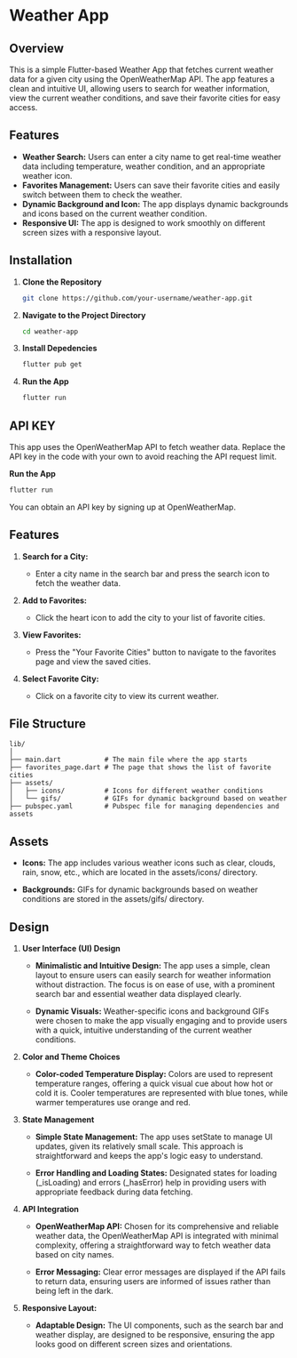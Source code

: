 # Weather App

## Overview

This is a simple Flutter-based Weather App that fetches current weather data for a given city using the OpenWeatherMap API. The app features a clean and intuitive UI, allowing users to search for weather information, view the current weather conditions, and save their favorite cities for easy access.

## Features

- **Weather Search:** Users can enter a city name to get real-time weather data including temperature, weather condition, and an appropriate weather icon.
- **Favorites Management:** Users can save their favorite cities and easily switch between them to check the weather.
- **Dynamic Background and Icon:** The app displays dynamic backgrounds and icons based on the current weather condition.
- **Responsive UI:** The app is designed to work smoothly on different screen sizes with a responsive layout.

## Installation

1. **Clone the Repository**
   ```sh
   git clone https://github.com/your-username/weather-app.git
   ```
2. **Navigate to the Project Directory**

   ```sh
   cd weather-app
   ```

3. **Install Depedencies**
   ```sh
   flutter pub get
   ```
4. **Run the App**
   ```sh
   flutter run
   ```

## API KEY

This app uses the OpenWeatherMap API to fetch weather data. Replace the API key in the code with your own to avoid reaching the API request limit.

**Run the App**

```dart
flutter run
```

You can obtain an API key by signing up at OpenWeatherMap.

## Features

1. **Search for a City:**

   - Enter a city name in the search bar and press the search icon to fetch the weather data.

2. **Add to Favorites:**

   - Click the heart icon to add the city to your list of favorite cities.

3. **View Favorites:**

   - Press the "Your Favorite Cities" button to navigate to the favorites page and view the saved cities.

4. **Select Favorite City:**
   - Click on a favorite city to view its current weather.

## File Structure

```
lib/
│
├── main.dart           # The main file where the app starts
├── favorites_page.dart # The page that shows the list of favorite cities
├── assets/
│   ├── icons/          # Icons for different weather conditions
│   └── gifs/           # GIFs for dynamic background based on weather
├── pubspec.yaml        # Pubspec file for managing dependencies and assets

```

## Assets

- **Icons:** The app includes various weather icons such as clear, clouds, rain, snow, etc., which are located in the assets/icons/ directory.

- **Backgrounds:** GIFs for dynamic backgrounds based on weather conditions are stored in the assets/gifs/ directory.

## Design

1. **User Interface (UI) Design**

   - **Minimalistic and Intuitive Design:** The app uses a simple, clean layout to ensure users can easily search for weather information without distraction. The focus is on ease of use, with a prominent search bar and essential weather data displayed clearly.

   - **Dynamic Visuals:** Weather-specific icons and background GIFs were chosen to make the app visually engaging and to provide users with a quick, intuitive understanding of the current weather conditions.

2. **Color and Theme Choices**

   - **Color-coded Temperature Display:** Colors are used to represent temperature ranges, offering a quick visual cue about how hot or cold it is. Cooler temperatures are represented with blue tones, while warmer temperatures use orange and red.

3. **State Management**

   - **Simple State Management:** The app uses setState to manage UI updates, given its relatively small scale. This approach is straightforward and keeps the app's logic easy to understand.

   - **Error Handling and Loading States:** Designated states for loading (\_isLoading) and errors (\_hasError) help in providing users with appropriate feedback during data fetching.

4. **API Integration**

   - **OpenWeatherMap API:** Chosen for its comprehensive and reliable weather data, the OpenWeatherMap API is integrated with minimal complexity, offering a straightforward way to fetch weather data based on city names.

   - **Error Messaging:** Clear error messages are displayed if the API fails to return data, ensuring users are informed of issues rather than being left in the dark.

5. **Responsive Layout:**

   - **Adaptable Design:** The UI components, such as the search bar and weather display, are designed to be responsive, ensuring the app looks good on different screen sizes and orientations.
